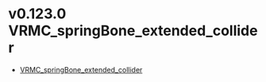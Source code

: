 # v0.123.0 VRMC_springBone_extended_collider

- [VRMC_springBone_extended_collider](/api/spring/VRMC_springBone_extended_collider/)
